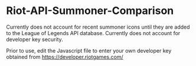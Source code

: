 # Riot-API-Summoner-Comparison

Currently does not account for recent summoner icons until they are added to the League of Legends API database.
Currently does not account for developer key security.

Prior to use, edit the Javascript file to enter your own developer key obtained from https://developer.riotgames.com/

